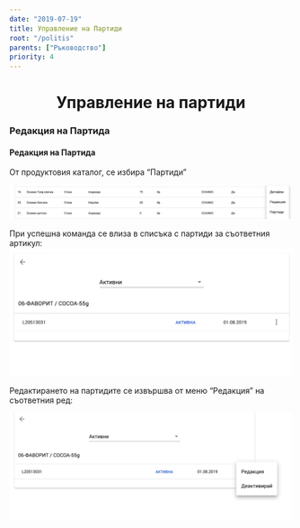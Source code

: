 ```yaml
---
date: "2019-07-19"
title: Управление на Партиди
root: "/politis"
parents: ["Ръководство"]
priority: 4
---
```

<h1 align="center">
  Управление на партиди
</h1>

### Редакция на Партида

#### Редакция на Партида 

От продуктовия каталог, се избира “Партиди”  

![Batches](./product-list-action-menu.bg.png)


<split-panel>
  <panel>
    При успешна команда се влиза в списъка с партиди за съответния артикул:
  </panel>
  <panel>
    <img src="./batches-list.bg.png"/>
  </panel>
</split-panel>


Редактирането на партидите се извършва от меню “Редакция” на съответния ред:

![Batches](./batches-list-action-menu.bg.png)